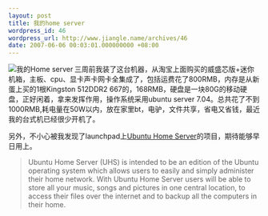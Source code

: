 ```yaml
---
layout: post
title: 我的home server
wordpress_id: 46
wordpress_url: http://www.jiangle.name/archives/46
date: 2007-06-06 00:03:01.000000000 +08:00
---
```

<a href="http://www.jiangle.name/wp-content/uploads/2007/06/p6050008.JPG" title="我的Home server"><img src="http://www.jiangle.name/wp-content/uploads/2007/06/p6050008.thumbnail.JPG" title="我的Home server" alt="我的Home server" align="left" /></a>
三周前我装了这台机器，从淘宝上面购买的威盛芯版+迷你机箱，主板、cpu、显卡声卡网卡全集成了，包括运费花了800RMB，内存是从新蛋上买的1根Kingston 512DDR2 667的，168RMB，硬盘是一块80G的移动硬盘，正好闲着，拿来发挥作用，操作系统采用ubuntu server 7.04。总共花了不到1000RMB,耗电量在50W以内，放在家里bt，电驴，文件共享，省电又省钱，最近我的台式机已经很少开机了。

另外，不小心被我发现了launchpad上<a href="https://launchpad.net/uhs/">Ubuntu Home Server</a>的项目，期待能够早日用上。
<blockquote> Ubuntu Home Server (UHS) is intended to be an edition of the Ubuntu operating system which allows users to easily and simply administer their home network. With Ubuntu Home Server users will be able to store all your music, songs and pictures in one central location, to access their files over the internet and to backup all the computers in their home.</blockquote>

